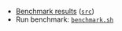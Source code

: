 - [Benchmark results](https://htmlpreview.github.io/?https://github.com/erikarvstedt/nborg-storage-benchmark/blob/master/results.html) ([`src`](./results.html))
- Run benchmark: [`benchmark.sh`](./benchmark.sh)
